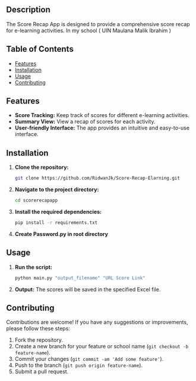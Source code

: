 ## Description

The Score Recap App is designed to provide a comprehensive score recap for e-learning activities. In my school ( UIN Maulana Malik Ibrahim )

## Table of Contents

- [Features](#features)
- [Installation](#installation)
- [Usage](#usage)
- [Contributing](#contributing)

## Features

- **Score Tracking:** Keep track of scores for different e-learning activities.
- **Summary View:** View a recap of scores for each activity.
- **User-friendly Interface:** The app provides an intuitive and easy-to-use interface.

## Installation

1. **Clone the repository:**
    ```sh
    git clone https://github.com/RidwanJk/Score-Recap-Elarning.git
    ```
2. **Navigate to the project directory:**
    ```sh
    cd scorerecapapp
    ```
3. **Install the required dependencies:**
    ```sh
    pip install -r requirements.txt
    ```
4. **Create Password.py in root directory**

## Usage

1. **Run the script:**
    ```sh
    python main.py "output_filename" "URL Score Link"
    ```
2. **Output:** The scores will be saved in the specified Excel file.

## Contributing

Contributions are welcome! If you have any suggestions or improvements, please follow these steps:

1. Fork the repository.
2. Create a new branch for your feature or school name (`git checkout -b feature-name`).
3. Commit your changes (`git commit -am 'Add some feature'`).
4. Push to the branch (`git push origin feature-name`).
5. Submit a pull request.
